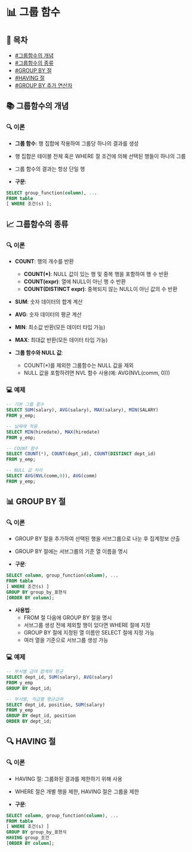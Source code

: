 # 📊 그룹 함수

## 📑 목차
- [#그룹함수의 개념](#그룹함수의-개념)
- [#그룹함수의 종류](#그룹함수의-종류)
- [#GROUP BY 절](#group-by-절)
- [#HAVING 절](#having-절)
- [#GROUP BY 추가 연산자](#group-by-추가-연산자)

## 📚 그룹함수의 개념
### 🔍 이론
- **그룹 함수**: 행 집합에 작용하여 그룹당 하나의 결과를 생성
- 행 집합은 테이블 전체 혹은 WHERE 절 조건에 의해 선택된 행들이 하나의 그룹
- 그룹 함수의 결과는 항상 단일 행

- **구문**:
```sql
SELECT group_function(column), ...  
FROM table  
[ WHERE 조건(s) ];
```
## 📈 그룹함수의 종류
### 🔍 이론
- **COUNT**: 행의 개수를 반환
  - **COUNT(*)**: NULL 값이 있는 행 및 중복 행을 포함하여 행 수 반환
  - **COUNT(expr)**: 열에 NULL이 아닌 행 수 반환
  - **COUNT(DISTINCT expr)**: 중복되지 않는 NULL이 아닌 값의 수 반환

- **SUM**: 숫자 데이터의 합계 계산
- **AVG**: 숫자 데이터의 평균 계산
- **MIN**: 최소값 반환(모든 데이터 타입 가능)
- **MAX**: 최대값 반환(모든 데이터 타입 가능)

- **그룹 함수와 NULL 값**:
  - COUNT(*)를 제외한 그룹함수는 NULL 값을 제외
  - NULL 값을 포함하려면 NVL 함수 사용(예: AVG(NVL(comm, 0)))

### 💻 예제
```sql
-- 기본 그룹 함수  
SELECT SUM(salary), AVG(salary), MAX(salary), MIN(SALARY)  
FROM y_emp;

-- 날짜에 적용  
SELECT MIN(hiredate), MAX(hiredate)  
FROM y_emp;

-- COUNT 함수  
SELECT COUNT(*), COUNT(dept_id), COUNT(DISTINCT dept_id)  
FROM y_emp;

-- NULL 값 처리  
SELECT AVG(NVL(comm,0)), AVG(comm)  
FROM y_emp;
```
## 📊 GROUP BY 절
### 🔍 이론
- GROUP BY 절을 추가하여 선택된 행을 서브그룹으로 나눈 후 집계정보 산출
- GROUP BY 절에는 서브그룹의 기준 열 이름을 명시

- **구문**:
```sql
SELECT column, group_function(column), ...  
FROM table  
[ WHERE 조건(s) ]  
GROUP BY group_by_표현식  
[ORDER BY column];
```

- **사용법**:
  - FROM 절 다음에 GROUP BY 절을 명시
  - 서브그룹 생성 전에 제외할 행이 있다면 WHERE 절에 지정
  - GROUP BY 절에 지정된 열 이름만 SELECT 절에 지정 가능
  - 여러 열을 기준으로 서브그룹 생성 가능

### 💻 예제
```sql
-- 부서별 급여 합계와 평균  
SELECT dept_id, SUM(salary), AVG(salary)  
FROM y_emp  
GROUP BY dept_id;

-- 부서별, 직급별 평균급여  
SELECT dept_id, position, SUM(salary)  
FROM y_emp  
GROUP BY dept_id, position  
ORDER BY dept_id;
```

## 🔍 HAVING 절
### 🔍 이론
- HAVING 절: 그룹화된 결과를 제한하기 위해 사용
- WHERE 절은 개별 행을 제한, HAVING 절은 그룹을 제한

- **구문**:
```sql
SELECT column, group_function(column), ...  
FROM table  
[ WHERE 조건(s) ]  
GROUP BY group_by_표현식  
HAVING group_조건  
[ORDER BY column];
```